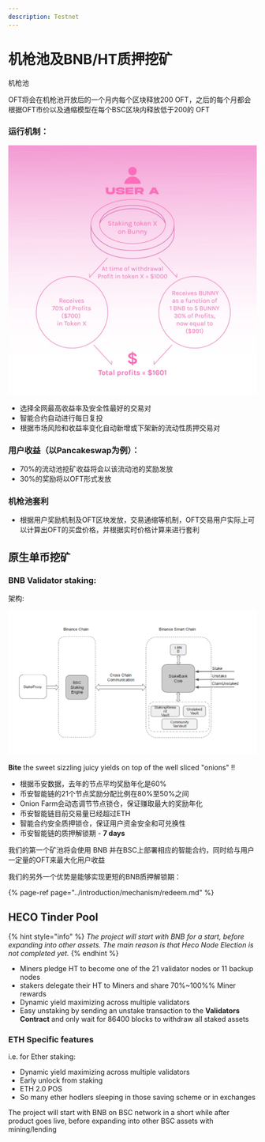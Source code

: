 ```yaml
---
description: Testnet
---
```


# 机枪池及BNB/HT质押挖矿

机枪池

OFT将会在机枪池开放后的一个月内每个区块释放200 OFT，之后的每个月都会根据OFT市价以及通缩模型在每个BSC区块内释放低于200的 OFT

### 运行机制：

![](../.gitbook/assets/image%20%284%29.png)

* 选择全网最高收益率及安全性最好的交易对
* 智能合约自动进行每日复投
* 根据市场风险和收益率变化自动新增或下架新的流动性质押交易对

### 用户收益（以Pancakeswap为例）：

* 70%的流动池挖矿收益将会以该流动池的奖励发放
* 30%的奖励将以OFT形式发放

### 机枪池套利

* 根据用户奖励机制及OFT区块发放，交易通缩等机制，OFT交易用户实际上可以计算出OFT的买盘价格，并根据实时价格计算来进行套利

## 原生单币挖矿



### BNB Validator staking:

架构:

![](../.gitbook/assets/image%20%282%29.png)

**Bite** the sweet sizzling juicy yields on top of the well sliced "onions" !!

* 根据币安数据，去年的节点平均奖励年化是60%
* 币安智能链的21个节点奖励分配比例在80%至50%之间
* Onion Farm会动态调节节点锁仓，保证赚取最大的奖励年化
* 币安智能链目前交易量已经超过ETH
* 智能合约安全质押锁仓，保证用户资金安全和可兑换性
* 币安智能链的质押解锁期 - **7 days**

我们的第一个矿池将会使用 BNB 并在BSC上部署相应的智能合约，同时给与用户一定量的OFT来最大化用户收益

我们的另外一个优势是能够实现更短的BNB质押解锁期：

{% page-ref page="../introduction/mechanism/redeem.md" %}

## HECO Tinder Pool

{% hint style="info" %}
_The project will start with BNB for a start, before expanding into other assets. The main reason is that Heco Node Election is not completed yet._
{% endhint %}

* Miners pledge HT to become one of the 21 validator nodes or 11 backup nodes
* stakers delegate their HT to Miners and share 70%~100%% Miner rewards
* Dynamic yield maximizing across multiple validators
* Easy unstaking by sending  an unstake transaction to the **Validators Contract** and only wait for 86400 blocks to withdraw all staked assets

### ETH Specific features

i.e. for Ether staking:

* Dynamic yield maximizing across multiple validators
* Early unlock from staking
* ETH 2.0 POS
* So many ether hodlers sleeping in those saving scheme or in exchanges

The project will start with BNB on BSC network in a short while after product goes live, before expanding into other BSC assets with mining/lending


